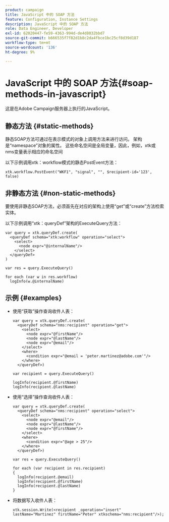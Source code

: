 ```yaml
---
product: campaign
title: JavaScript 中的 SOAP 方法
feature: Configuration, Instance Settings
description: JavaScript 中的 SOAP 方法
role: Data Engineer, Developer
exl-id: 62020447-fe59-4363-994d-de4d8032bbd7
source-git-commit: b666535f7f82d1b8c2da4fbce1bc25cf8d39d187
workflow-type: tm+mt
source-wordcount: '136'
ht-degree: 9%

---
```


# JavaScript 中的 SOAP 方法{#soap-methods-in-javascript}

这是在Adobe Campaign服务器上执行的JavaScript。

## 静态方法 {#static-methods}

静态SOAP方法可通过在表示模式的对象上调用方法来进行访问。 架构是“namespace”对象的属性。 这些命名空间是全局变量，因此，例如，xtk或nms变量表示相应的命名空间

以下示例调用xtk：workflow模式的静态PostEvent方法：

```
xtk.workflow.PostEvent("WKF1", "signal", "", $recipient-id='123', false) 
```

## 非静态方法 {#non-static-methods}

要使用非静态SOAP方法，必须首先在对应的架构上使用“get”或“create”方法检索实体。

以下示例调用“xtk：queryDef”架构的ExecuteQuery方法：

```
var query = xtk.queryDef.create(
  <queryDef schema="xtk:workflow" operation="select">
    <select>
      <node expr="@internalName"/>
    </select>
  </queryDef>
)

var res = query.ExecuteQuery()

for each (var w in res.workflow) 
  logInfo(w.@internalName)
```

## 示例 {#examples}

* 使用“获取”操作查询收件人表：

  ```
  var query = xtk.queryDef.create(  
    <queryDef schema="nms:recipient" operation="get">    
      <select>      
        <node expr="@firstName"/>      
        <node expr="@lastName"/>      
        <node expr="@email"/>    
      </select>    
      <where>      
        <condition expr="@email = 'peter.martinez@adobe.com'"/>    
      </where>  
    </queryDef>)
  
  var recipient = query.ExecuteQuery()
  
  logInfo(recipient.@firstName)
  logInfo(recipient.@lastName)
  ```

* 使用“选择”操作查询收件人表：

  ```
  var query = xtk.queryDef.create(  
    <queryDef schema="nms:recipient" operation="select">    
      <select>      
        <node expr="@email"/>      
        <node expr="@lastName"/>      
        <node expr="@firstName"/>    
      </select>    
      <where>      
        <condition expr="@age > 25"/>    
      </where>    
    </queryDef>)
  
  var res = query.ExecuteQuery()
  
  for each (var recipient in res.recipient) 
  {  
    logInfo(recipient.@email)  
    logInfo(recipient.@firstName)  
    logInfo(recipient.@lastName)
  }
  ```

* 将数据写入收件人表：

  ```
  xtk.session.Write(<recipient _operation="insert" lastName="Martinez" firstName="Peter" xtkschema="nms:recipient"/>);
  ```
